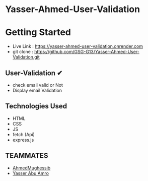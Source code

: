 # Yasser-Ahmed-User-Validation

<h1>Getting Started</h1>
 
 - Live Link : https://yasser-ahmed-user-validation.onrender.com
 - git clone : https://github.com/GSG-G13/Yasser-Ahmed-User-Validation.git

<h2>User-Validation ✔</h2>

- check email valid or Not
- Display email Validation

<h2>Technologies Used</h2>

- HTML
- CSS
- JS
- fetch (Api)
- express.js

 <h2>TEAMMATES</h2>

- <a href="https://github.com/AhmedMughessib">AhmedMughessib</a>
- <a href="https://github.com/YasserAmro0">Yasser Abu Amro</a>
